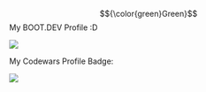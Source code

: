 $${\color{green}Green}$$My BOOT.DEV Profile  :D

<p align="left">
  <a target="_blank" href="https://www.boot.dev/u/atafah">
    <img src="https://api.boot.dev/v1/users/public/5f5b8811-5e83-4744-833a-f1dcea42576d/thumbnail" >
  </a>
</p>




My Codewars Profile Badge:

<p align="left">
  <a target="_blank" href="https://www.codewars.com/users/atafah">
    <img src="https://www.codewars.com/users/atafah/badges/large">
  </a>
</p>

